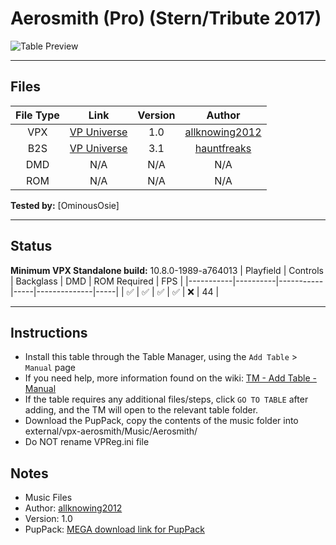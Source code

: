﻿# Aerosmith (Pro) (Stern/Tribute 2017) 

![Table Preview](../../images/vpx-aerosmith-preview.jpg)

---

## Files
| File Type | Link | Version | Author |
|:---------:|:----:|:-------:|:------:|
| VPX | [VP Universe](https://vpuniverse.com/files/file/13403-aerosmith-pro-sterntribute-2017-v102zip-with-vr/) | 1.0 | [allknowing2012](https://vpuniverse.com/profile/5615-allknowing2012/) |
| B2S | [VP Universe](https://vpuniverse.com/files/file/13413-aerosmith-stern-2017flex-b2s-with-full-dmd/) | 3.1 | [hauntfreaks](https://vpuniverse.com/profile/5216-hauntfreaks/) |
| DMD | N/A | N/A | N/A |
| ROM | N/A | N/A | N/A |

**Tested by:** [OminousOsie]

---

## Status
**Minimum VPX Standalone build:** 10.8.0-1989-a764013
| Playfield | Controls | Backglass | DMD | ROM Required | FPS | 
|-----------|----------|-----------|-----|--------------|-----|
| :white_check_mark: | :white_check_mark: | :white_check_mark: | :white_check_mark: | :x: | 44 |

---

## Instructions

- Install this table through the Table Manager, using the `Add Table` > `Manual` page
- If you need help, more information found on the wiki: [TM - Add Table - Manual](https://github.com/LegendsUnchained/vpx-standalone-alp4k/wiki/%5B04%5D-%F0%9F%A7%A1-TM-%E2%80%90-Other-Features#add-table---manual)
- If the table requires any additional files/steps, click `GO TO TABLE` after adding, and the TM will open to the relevant table folder.
- Download the PupPack, copy the contents of the music folder into external/vpx-aerosmith/Music/Aerosmith/
- Do NOT rename VPReg.ini file

## Notes
- Music Files
- Author: [allknowing2012](https://vpuniverse.com/profile/5615-allknowing2012/)
- Version: 1.0 
- PupPack: [MEGA download link for PupPack](https://mega.nz/file/ErxEHAQY#9G1aWoR0aDAAFfz_bK3XrCB0clRzn5n7sBwzd7FX6-8)
